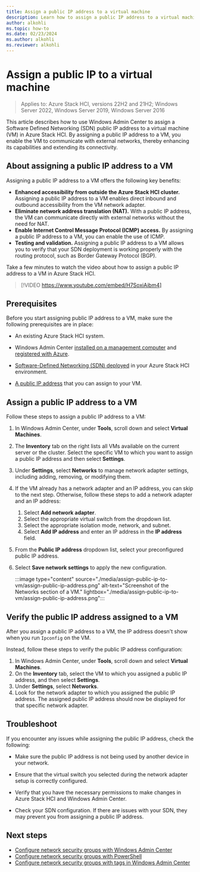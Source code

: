 ```yaml
---
title: Assign a public IP address to a virtual machine
description: Learn how to assign a public IP address to a virtual machine in an SDN environment.
author: alkohli
ms.topic: how-to
ms.date: 02/23/2024
ms.author: alkohli
ms.reviewer: alkohli
---
```


# Assign a public IP to a virtual machine

> Applies to: Azure Stack HCI, versions 22H2 and 21H2; Windows Server 2022, Windows Server 2019, Windows Server 2016

This article describes how to use Windows Admin Center to assign a Software Defined Networking (SDN) public IP address to a virtual machine (VM) in Azure Stack HCI. By assigning a public IP address to a VM, you enable the VM to communicate with external networks, thereby enhancing its capabilities and extending its connectivity.

## About assigning a public IP address to a VM

Assigning a public IP address to a VM offers the following key benefits:

- **Enhanced accessibility from outside the Azure Stack HCI cluster.** Assigning a public IP address to a VM enables direct inbound and outbound accessibility from the VM network adapter.
- **Eliminate network address translation (NAT).** With a public IP address, the VM can communicate directly with external networks without the need for NAT.
- **Enable Internet Control Message Protocol (ICMP) access.** By assigning a public IP address to a VM, you can enable the use of ICMP.
- **Testing and validation.** Assigning a public IP address to a VM allows you to verify that your SDN deployment is working properly with the routing protocol, such as Border Gateway Protocol (BGP).

Take a few minutes to watch the video about how to assign a public IP address to a VM in Azure Stack HCI.
> [!VIDEO https://www.youtube.com/embed/H7SoxiAibm4]

## Prerequisites

Before you start assigning public IP address to a VM, make sure the following prerequisites are in place:

- An existing Azure Stack HCI system.

- Windows Admin Center [installed on a management computer](/windows-server/manage/windows-admin-center/deploy/install) and [registered with Azure](./register-windows-admin-center.md).

- [Software-Defined Networking (SDN) deployed](../deploy/sdn-wizard.md) in your Azure Stack HCI environment.

- [A public IP address](./load-balancers.md#create-a-public-ip-address-slb) that you can assign to your VM.

## Assign a public IP address to a VM

Follow these steps to assign a public IP address to a VM:

1. In Windows Admin Center, under **Tools**, scroll down and select **Virtual Machines**.
1. The **Inventory** tab on the right lists all VMs available on the current server or the cluster. Select the specific VM to which you want to assign a public IP address and then select **Settings**.
1. Under **Settings**, select **Networks** to manage network adapter settings, including adding, removing, or modifying them.
1. If the VM already has a network adapter and an IP address, you can skip to the next step. Otherwise, follow these steps to add a network adapter and an IP address:
    1. Select **Add network adapter**.
    1. Select the appropriate virtual switch from the dropdown list.
    1. Select the appropriate isolation mode, network, and subnet.
    1. Select **Add IP address** and enter an IP address in the **IP address** field.
1. From the **Public IP address** dropdown list, select your preconfigured public IP address.
1. Select **Save network settings** to apply the new configuration.

    :::image type="content" source="./media/assign-public-ip-to-vm/assign-public-ip-address.png" alt-text="Screenshot of the Networks section of a VM." lightbox="./media/assign-public-ip-to-vm/assign-public-ip-address.png":::

## Verify the public IP address assigned to a VM

After you assign a public IP address to a VM, the IP address doesn't show when you run `Ipconfig` on the VM.

Instead, follow these steps to verify the public IP address configuration:

1. In Windows Admin Center, under **Tools**, scroll down and select **Virtual Machines**.
1. On the **Inventory** tab, select the VM to which you assigned a public IP address, and then select **Settings**.
1. Under **Settings**, select **Networks**.
1. Look for the network adapter to which you assigned the public IP address. The assigned public IP address should now be displayed for that specific network adapter.

## Troubleshoot

If you encounter any issues while assigning the public IP address, check the following:

- Make sure the public IP address is not being used by another device in your network.

- Ensure that the virtual switch you selected during the network adapter setup is correctly configured.

- Verify that you have the necessary permissions to make changes in Azure Stack HCI and Windows Admin Center.

- Check your SDN configuration. If there are issues with your SDN, they may prevent you from assigning a public IP address.

## Next steps

- [Configure network security groups with Windows Admin Center](./use-datacenter-firewall-windows-admin-center.md)
- [Configure network security groups with PowerShell](./use-datacenter-firewall-powershell.md)
- [Configure network security groups with tags in Windows Admin Center](./configure-network-security-groups-with-tags.md)